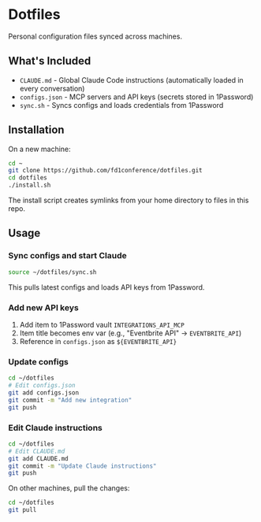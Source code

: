 # Dotfiles

Personal configuration files synced across machines.

## What's Included

- `CLAUDE.md` - Global Claude Code instructions (automatically loaded in every conversation)
- `configs.json` - MCP servers and API keys (secrets stored in 1Password)
- `sync.sh` - Syncs configs and loads credentials from 1Password

## Installation

On a new machine:

```bash
cd ~
git clone https://github.com/fd1conference/dotfiles.git
cd dotfiles
./install.sh
```

The install script creates symlinks from your home directory to files in this repo.

## Usage

### Sync configs and start Claude

```bash
source ~/dotfiles/sync.sh
```

This pulls latest configs and loads API keys from 1Password.

### Add new API keys

1. Add item to 1Password vault `INTEGRATIONS_API_MCP`
2. Item title becomes env var (e.g., "Eventbrite API" → `EVENTBRITE_API`)
3. Reference in `configs.json` as `${EVENTBRITE_API}`

### Update configs

```bash
cd ~/dotfiles
# Edit configs.json
git add configs.json
git commit -m "Add new integration"
git push
```

### Edit Claude instructions

```bash
cd ~/dotfiles
# Edit CLAUDE.md
git add CLAUDE.md
git commit -m "Update Claude instructions"
git push
```

On other machines, pull the changes:

```bash
cd ~/dotfiles
git pull
```
